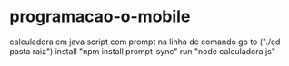 # programacao-o-mobile
calculadora em java script com prompt na linha de comando
go to ("./cd pasta raiz")
install "npm install prompt-sync"
run "node calculadora.js"
